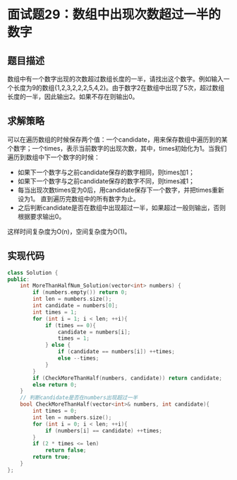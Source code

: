 # 面试题29：数组中出现次数超过一半的数字

## 题目描述

数组中有一个数字出现的次数超过数组长度的一半，请找出这个数字。例如输入一个长度为9的数组{1,2,3,2,2,2,5,4,2}。由于数字2在数组中出现了5次，超过数组长度的一半，因此输出2。如果不存在则输出0。

## 求解策略

可以在遍历数组的时候保存两个值：一个candidate，用来保存数组中遍历到的某个数字；一个times，表示当前数字的出现次数，其中，times初始化为1。当我们遍历到数组中下一个数字的时候：
- 如果下一个数字与之前candidate保存的数字相同，则times加1；
- 如果下一个数字与之前candidate保存的数字不同，则times减1；
- 每当出现次数times变为0后，用candidate保存下一个数字，并把times重新设为1。 直到遍历完数组中的所有数字为止。
- 之后判断candidate是否在数组中出现超过一半，如果超过一般则输出，否则根据要求输出0。

这样时间复杂度为O(n)，空间复杂度为O(1)。

## 实现代码

```c++
class Solution {
public:
    int MoreThanHalfNum_Solution(vector<int> numbers) {
        if (numbers.empty()) return 0;
        int len = numbers.size();
        int candidate = numbers[0];
        int times = 1;
        for (int i = 1; i < len; ++i){
            if (times == 0){
                candidate = numbers[i];
                times = 1;
            } else {
                if (candidate == numbers[i]) ++times;
                else --times;
            }
        }
        if (CheckMoreThanHalf(numbers, candidate)) return candidate;
        else return 0;
    }
    // 判断candidate是否在numbers出现超过一半
    bool CheckMoreThanHalf(vector<int>& numbers, int candidate){
        int times = 0;
        int len = numbers.size();
        for (int i = 0; i < len; ++i){
            if (numbers[i] == candidate) ++times;
        }
        if (2 * times <= len)
            return false;
        return true;
    }
};
```